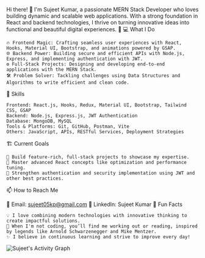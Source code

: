 


Hi there! 👋 I'm Sujeet Kumar, a passionate MERN Stack Developer who loves building dynamic and scalable web applications. With a strong foundation in React and backend technologies, I thrive on turning innovative ideas into functional and beautiful digital experiences. 🌟
💻 What I Do

    🔥 Frontend Magic: Crafting seamless user experiences with React, Hooks, Material UI, Bootstrap, and animations powered by GSAP.
    🌐 Backend Power: Building secure and efficient APIs with Node.js, Express, and implementing authentication with JWT.
    ⚙️ Full-Stack Projects: Designing and developing end-to-end applications with the MERN Stack.
    🛠️ Problem Solver: Tackling challenges using Data Structures and Algorithms to write efficient and clean code.

🌟 Skills

    Frontend: React.js, Hooks, Redux, Material UI, Bootstrap, Tailwind CSS, GSAP
    Backend: Node.js, Express.js, JWT Authentication
    Database: MongoDB, MySQL
    Tools & Platforms: Git, GitHub, Postman, Vite
    Others: JavaScript, APIs, RESTful Services, Deployment Strategies

🏗️ Current Goals

    🚀 Build feature-rich, full-stack projects to showcase my expertise.
    🎯 Master advanced React concepts like optimization and performance tuning.
    🔐 Strengthen authentication and security implementation using JWT and other best practices.

📫 How to Reach Me

📧 Email: sujeet05kp@gmail.com
💼 LinkedIn: Sujeet Kumar
🌟 Fun Facts

    💡 I love combining modern technologies with innovative thinking to create impactful solutions.
    💪 When I'm not coding, you’ll find me working out or reading, inspired by legends like Arnold Schwarzenegger and Mike Mentzer.
    ✨ I believe in continuous learning and strive to improve every day!


![Sujeet's Activity Graph](https://github-readme-activity-graph.vercel.app/graph?username=Suzit05&theme=react-dark)



